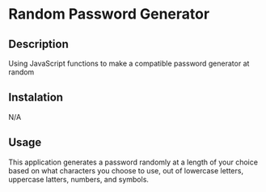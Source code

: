 # Random Password Generator

## Description
Using JavaScript functions to make a compatible password generator at random

## Instalation
N/A

## Usage
This application generates a password randomly at a length of your choice based on what characters you choose to use, out of lowercase letters, uppercase latters, numbers, and symbols. 
